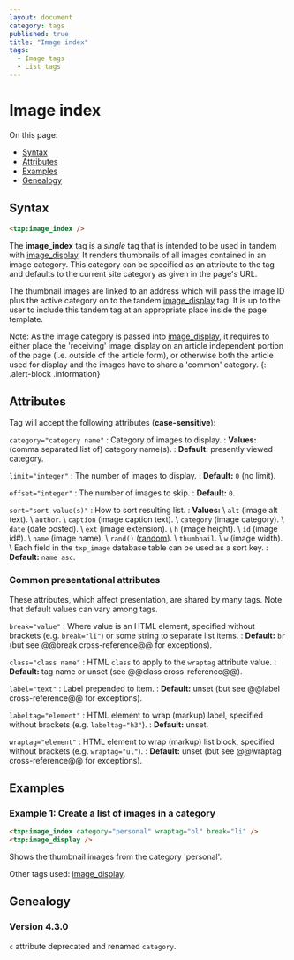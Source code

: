 ```yaml
---
layout: document
category: tags
published: true
title: "Image index"
tags:
  - Image tags
  - List tags
---
```


# Image index

On this page:

* [Syntax](#syntax)
* [Attributes](#attributes)
* [Examples](#examples)
* [Genealogy](#genealogy)

## Syntax

~~~ html
<txp:image_index />
~~~

The **image_index** tag is a *single* tag that is intended to be used in tandem with [image_display](image-display). It renders thumbnails of all images contained in an image category. This category can be specified as an attribute to the tag and defaults to the current site category as given in the page's URL.

The thumbnail images are linked to an address which will pass the image ID plus the active category on to the tandem [image_display](image-display) tag. It is up to the user to include this tandem tag at an appropriate place inside the page template.

Note: As the image category is passed into [image_display](image-display), it requires to either place the 'receiving' image_display on an article independent portion of the page (i.e. outside of the article form), or otherwise both the article used for display and the images have to share a 'common' category.
{: .alert-block .information}

## Attributes

Tag will accept the following attributes (**case-sensitive**):

`category="category name"`
: Category of images to display.
: **Values:** (comma separated list of) category name(s).
: **Default:** presently viewed category.

`limit="integer"`
: The number of images to display.
: **Default:** `0` (no limit).

`offset="integer"`
: The number of images to skip.
: **Default:** `0`.

`sort="sort value(s)"`
: How to sort resulting list.
: **Values:** \\
`alt` (image alt text). \\
`author`. \\
`caption` (image caption text). \\
`category` (image category). \\
`date` (date posted). \\
`ext` (image extension). \\
`h` (image height). \\
`id` (image id#). \\
`name` (image name). \\
`rand()` ([random](http://dev.mysql.com/doc/refman/5.0/en/mathematical-functions.html#function_rand)). \\
`thumbnail`. \\
`w` (image width). \\
Each field in the `txp_image` database table can be used as a sort key.
: **Default:** `name asc`.

### Common presentational attributes

These attributes, which affect presentation, are shared by many tags. Note that default values can vary among tags.

`break="value"`
: Where value is an HTML element, specified without brackets (e.g. `break="li"`) or some string to separate list items.
: **Default:** `br` (but see @@break cross-reference@@ for exceptions).

`class="class name"`
: HTML `class` to apply to the `wraptag` attribute value.
: **Default:** tag name or unset (see @@class cross-reference@@).

`label="text"`
: Label prepended to item.
: **Default:** unset (but see @@label cross-reference@@ for exceptions).

`labeltag="element"`
: HTML element to wrap (markup) label, specified without brackets (e.g. `labeltag="h3"`).
: **Default:** unset.

`wraptag="element"`
: HTML element to wrap (markup) list block, specified without brackets (e.g. `wraptag="ul"`).
: **Default:** unset (but see @@wraptag cross-reference@@ for exceptions).

## Examples

### Example 1: Create a list of images in a category

~~~ html
<txp:image_index category="personal" wraptag="ol" break="li" />
<txp:image_display />
~~~

Shows the thumbnail images from the category 'personal'.

Other tags used: [image_display](image_display).

## Genealogy

### Version 4.3.0

`c` attribute deprecated and renamed `category`.

